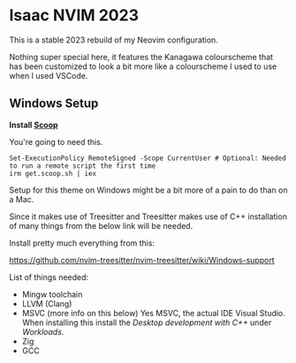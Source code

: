 # Isaac NVIM 2023

This is a stable 2023 rebuild of my Neovim configuration.

Nothing super special here, it features the Kanagawa colourscheme
that has been customized to look a bit more like a colourscheme I used 
to use when I used VSCode.

## Windows Setup

**Install [Scoop](https://scoop.sh/)**

You're going to need this.

```
Set-ExecutionPolicy RemoteSigned -Scope CurrentUser # Optional: Needed to run a remote script the first time
irm get.scoop.sh | iex
```

Setup for this theme on Windows might be a bit more of a pain to do 
than on a Mac.

Since it makes use of Treesitter and Treesitter makes use of C++ installation
of many things from the below link will be needed.

Install pretty much everything from this:

https://github.com/nvim-treesitter/nvim-treesitter/wiki/Windows-support

List of things needed:

* Mingw toolchain
* LLVM (Clang)
* MSVC (more info on this below)
Yes MSVC, the actual IDE Visual Studio. When installing this install the _Desktop development
with C++_ under _Workloads_.
* Zig
* GCC

